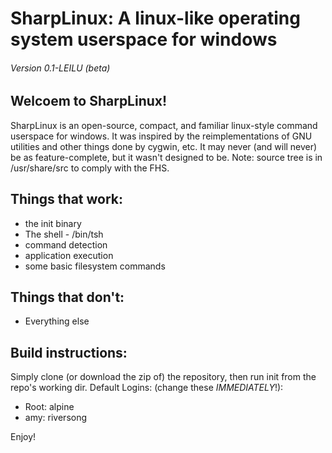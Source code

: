 # SharpLinux: A linux-like operating system userspace for windows
###### Version 0.1-LEILU (beta)
## Welcoem to SharpLinux!
SharpLinux is an open-source, compact, and familiar linux-style command userspace for windows.
It was inspired by the reimplementations of GNU utilities and other things done by cygwin, etc. It may never (and will never) be as feature-complete, but it wasn't designed to be.
Note: source tree is in /usr/share/src to comply with the FHS.
## Things that work:
* the init binary
* The shell - /bin/tsh
* command detection
* application execution
* some basic filesystem commands



## Things that don't:

* Everything else


## Build instructions:
Simply clone (or download the zip of) the repository, then run init from the repo's working dir.
Default Logins: (change these *IMMEDIATELY*!):
* Root: alpine
* amy: riversong

Enjoy!